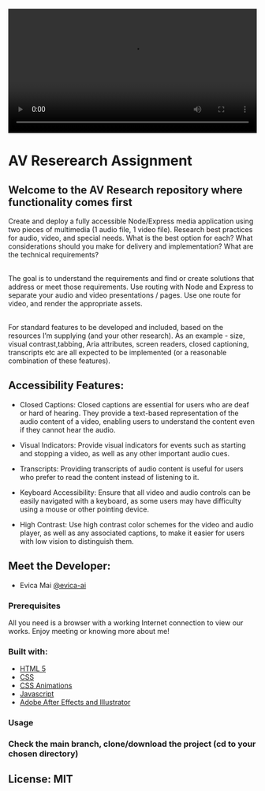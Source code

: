 <p>
<video src="assets/img/home/hero_2.mp4" width="100%" style="max-width:100%;">
</p>
<h1 text-align="center">AV Reserearch Assignment</h1>
<h2>Welcome to the AV Research repository where functionality comes first</h2>

Create and deploy a fully accessible Node/Express media application using two pieces of
multimedia (1 audio file, 1 video file).
Research best practices for audio, video, and special needs. What is the best option for each? What considerations should you make for delivery and implementation? What are the technical
requirements?

<br> The goal is to understand the requirements and find or create solutions that address or meet those requirements. Use routing with Node and Express to separate your audio and video presentations / pages.
Use one route for video, and render the appropriate assets.

<br> For standard features to be developed and included, based on the
resources I’m supplying (and your other research). As an example - size, visual contrast,tabbing, Aria attributes, screen readers, closed captioning, transcripts etc are all expected to be implemented (or a reasonable combination of these features). 



<h2>Accessibility Features:</h2>
<ul>
<li><p>Closed Captions: Closed captions are essential for users who are deaf or hard of hearing. They provide a text-based representation of the audio content of a video, enabling users to understand the content even if they cannot hear the audio.</p></li>
<li><p>Visual Indicators: Provide visual indicators for events such as starting and stopping a video, as well as any other important audio cues.</p></li>
<li><p>Transcripts: Providing transcripts of audio content is useful for users who prefer to read the content instead of listening to it.</p></li>
<li><p>Keyboard Accessibility: Ensure that all video and audio controls can be easily navigated with a keyboard, as some users may have difficulty using a mouse or other pointing device.</p></li>
<li><p>High Contrast: Use high contrast color schemes for the video and audio player, as well as any associated captions, to make it easier for users with low vision to distinguish them.</p></li>

</ul>



<h2>Meet the Developer:</h2>
<ul>
<li>Evica Mai <a href="https://github.com/evica-ai">@evica-ai</a></li>
</ul>

<h3>Prerequisites</h3>
All you need is a browser with a working Internet connection to view our works. Enjoy meeting or knowing more about me!

<h3>Built with:</h3>
<ul>
<li><a href="https://www.w3.org/TR/2008/WD-html5-20080122/">HTML 5</a></li>
<li><a href="https://www.w3.org/Style/CSS/Overview.en.html">CSS</a></li>
<li><a href="https://developer.mozilla.org/en-US/docs/Web/CSS/CSS_Animations">CSS Animations</a></li>
<li><a href="https://www.w3schools.com/js/DEFAULT.asp">Javascript</a></li>
<li><a href="https://www.adobe.com/ca/creativecloud/buy/students.html">Adobe After Effects and Illustrator</a></li>
</ul>

<h3>Usage<h3>
Check the main branch, clone/download the project (cd to your chosen directory)

<h2>License: MIT</h2>